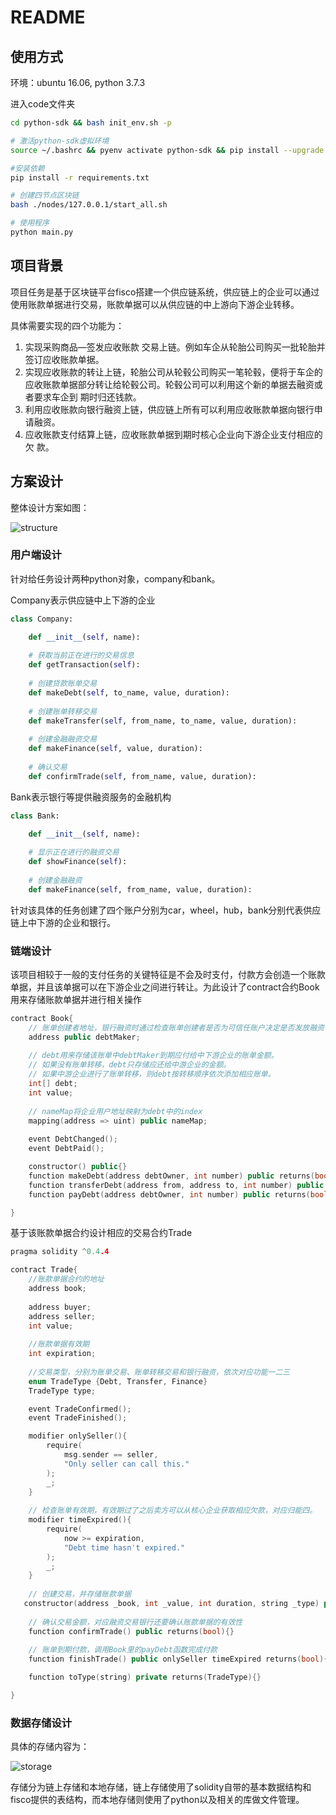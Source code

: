 # README

## 使用方式

环境：ubuntu 16.06, python 3.7.3

进入code文件夹

```bash
cd python-sdk && bash init_env.sh -p

# 激活python-sdk虚拟环境
source ~/.bashrc && pyenv activate python-sdk && pip install --upgrade pip

#安装依赖
pip install -r requirements.txt

# 创建四节点区块链
bash ./nodes/127.0.0.1/start_all.sh

# 使用程序
python main.py
```



## 项目背景

项目任务是基于区块链平台fisco搭建一个供应链系统，供应链上的企业可以通过使用账款单据进行交易，账款单据可以从供应链的中上游向下游企业转移。

具体需要实现的四个功能为：

1. 实现采购商品—签发应收账款 交易上链。例如车企从轮胎公司购买一批轮胎并 签订应收账款单据。
2. 实现应收账款的转让上链，轮胎公司从轮毂公司购买一笔轮毂，便将于车企的
   应收账款单据部分转让给轮毂公司。轮毂公司可以利用这个新的单据去融资或者要求车企到 期时归还钱款。
3. 利用应收账款向银行融资上链，供应链上所有可以利用应收账款单据向银行申
   请融资。
4. 应收账款支付结算上链，应收账款单据到期时核心企业向下游企业支付相应的欠
   款。

## 方案设计

整体设计方案如图：

![structure](.\report\structure.png)



### 用户端设计

针对给任务设计两种python对象，company和bank。

Company表示供应链中上下游的企业

```python
class Company:

    def __init__(self, name):
        
    # 获取当前正在进行的交易信息
    def getTransaction(self):
    
    # 创建贷款账单交易
    def makeDebt(self, to_name, value, duration):
	
    # 创建账单转移交易
    def makeTransfer(self, from_name, to_name, value, duration):
    
    # 创建金融融资交易
    def makeFinance(self, value, duration):
	
    # 确认交易
    def confirmTrade(self, from_name, value, duration):

```

Bank表示银行等提供融资服务的金融机构

```python
class Bank:

    def __init__(self, name):
       
    # 显示正在进行的融资交易
    def showFinance(self):
	
    # 创建金融融资
    def makeFinance(self, from_name, value, duration):
```

针对该具体的任务创建了四个账户分别为car，wheel，hub，bank分别代表供应链上中下游的企业和银行。

### 链端设计

该项目相较于一般的支付任务的关键特征是不会及时支付，付款方会创造一个账款单据，并且该单据可以在下游企业之间进行转让。为此设计了contract合约Book用来存储账款单据并进行相关操作

```c++
contract Book{
    // 账单创建者地址，银行融资时通过检查账单创建者是否为可信任账户决定是否发放融资
    address public debtMaker;
    
    // debt用来存储该账单中debtMaker到期应付给中下游企业的账单金额。
    // 如果没有账单转移，debt只存储应还给中游企业的金额。
    // 如果中游企业进行了账单转移，则debt按转移顺序依次添加相应账单。
    int[] debt;
    int value;
    
    // nameMap将企业用户地址映射为debt中的index
    mapping(address => uint) public nameMap;
    
    event DebtChanged();
    event DebtPaid();

    constructor() public{}
    function makeDebt(address debtOwner, int number) public returns(bool){}
    function transferDebt(address from, address to, int number) public returns(bool){}
    function payDebt(address debtOwner, int number) public returns(bool){}

}
```

基于该账款单据合约设计相应的交易合约Trade

```c++
pragma solidity ^0.4.4

contract Trade{
    //账款单据合约的地址
    address book;
   
    address buyer;
    address seller;
    int value;
    
    //账款单据有效期
    int expiration;
    
    //交易类型，分别为账单交易、账单转移交易和银行融资，依次对应功能一二三
    enum TradeType {Debt, Transfer, Finance}
    TradeType type;

    event TradeConfirmed();
    event TradeFinished();

    modifier onlySeller(){
        require(
            msg.sender == seller,
            "Only seller can call this."
        );
        _;
    }
	
    // 检查账单有效期，有效期过了之后卖方可以从核心企业获取相应欠款，对应归能四。
    modifier timeExpired(){
        require(
            now >= expiration,
            "Debt time hasn't expired."
        );
        _;
    }
	
    // 创建交易，并存储账款单据
   constructor(address _book, int _value, int duration, string _type) public{}
    
    // 确认交易金额，对应融资交易银行还要确认账款单据的有效性
    function confirmTrade() public returns(bool){}
    
    // 账单到期付款，调用Book里的payDebt函数完成付款
    function finishTrade() public onlySeller timeExpired returns(bool){}

    function toType(string) private returns(TradeType){}

}
```

### 数据存储设计

具体的存储内容为：

![storage](.\report\storage.png)

存储分为链上存储和本地存储，链上存储使用了solidity自带的基本数据结构和fisco提供的表结构，而本地存储则使用了python以及相关的库做文件管理。


